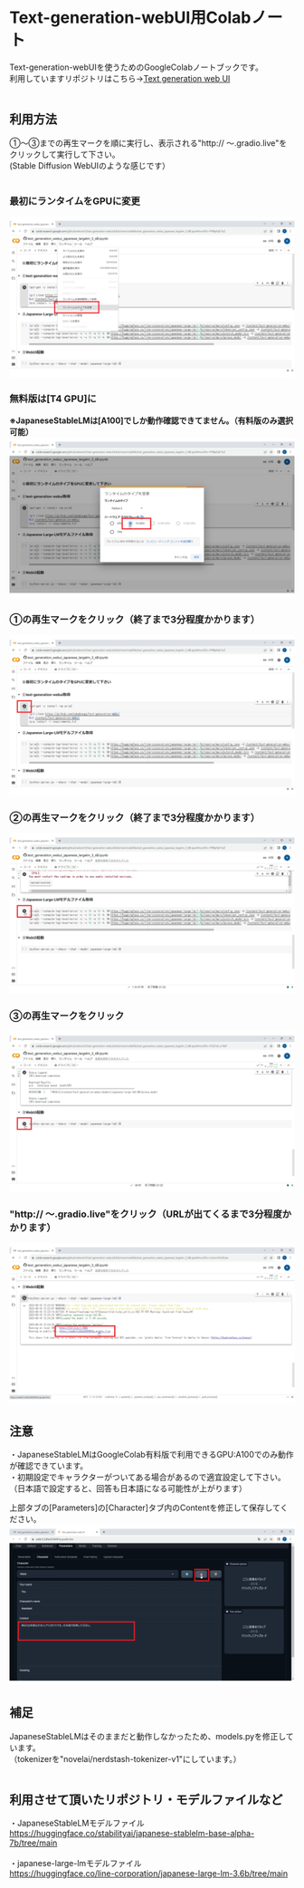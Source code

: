 # Text-generation-webUI用Colabノート
 Text-generation-webUIを使うためのGoogleColabノートブックです。<br>
利用していますリポジトリはこちら→[Text generation web UI](https://github.com/oobabooga/text-generation-webui)
<br><br>

## 利用方法

①～③までの再生マークを順に実行し、表示される"http:// ～.gradio.live"をクリックして実行して下さい。<br>
(Stable Diffusion WebUIのような感じです）
<br><br>

### 最初にランタイムをGPUに変更
![](images/1-1.png)

### 無料版は[T4 GPU]に<br>
**※JapaneseStableLMは[A100]でしか動作確認できてません。（有料版のみ選択可能）**
![](images/1-2.png)

### ①の再生マークをクリック（終了まで3分程度かかります）
![](images/1-3.png)

### ②の再生マークをクリック（終了まで3分程度かかります）
![](images/1-4.png)

### ③の再生マークをクリック
![](images/1-5.png)

### "http:// ～.gradio.live"をクリック（URLが出てくるまで3分程度かかります）
![](images/1-6.png)

## 注意
・JapaneseStableLMはGoogleColab有料版で利用できるGPU:A100でのみ動作が確認できています。<br>
・初期設定でキャラクターがついてある場合があるので適宜設定して下さい。<br>
（日本語で設定すると、回答も日本語になる可能性が上がります）

上部タブの[Parameters]の[Character]タブ内のContentを修正して保存してください。
![](images/2-1.png)


## 補足
JapaneseStableLMはそのままだと動作しなかったため、models.pyを修正しています。<br>
（tokenizerを"novelai/nerdstash-tokenizer-v1"にしています。）
<br><br>
## 利用させて頂いたリポジトリ・モデルファイルなど

・JapaneseStableLMモデルファイル<br>
https://huggingface.co/stabilityai/japanese-stablelm-base-alpha-7b/tree/main
<br><br>
・japanese-large-lmモデルファイル<br>
https://huggingface.co/line-corporation/japanese-large-lm-3.6b/tree/main